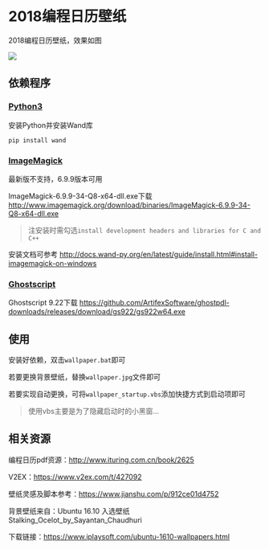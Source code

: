 # 2018编程日历壁纸

2018编程日历壁纸，效果如图

![](./2018_code_calendar_wallpaper.jpg)

## 依赖程序

### [Python3](https://www.python.org)

安装Python并安装Wand库

`pip install wand`

### [ImageMagick](http://www.imagemagick.org)

最新版不支持，6.9.9版本可用

ImageMagick-6.9.9-34-Q8-x64-dll.exe下载 http://www.imagemagick.org/download/binaries/ImageMagick-6.9.9-34-Q8-x64-dll.exe

> 注安装时需勾选`install development headers and libraries for C and C++`

安装文档可参考 http://docs.wand-py.org/en/latest/guide/install.html#install-imagemagick-on-windows

### [Ghostscript](https://www.ghostscript.com/)

Ghostscript 9.22下载 https://github.com/ArtifexSoftware/ghostpdl-downloads/releases/download/gs922/gs922w64.exe

## 使用

安装好依赖，双击`wallpaper.bat`即可

若要更换背景壁纸，替换`wallpaper.jpg`文件即可

若要实现自动更换，可将`wallpaper_startup.vbs`添加快捷方式到启动项即可

> 使用vbs主要是为了隐藏启动时的小黑窗...

## 相关资源

编程日历pdf资源：http://www.ituring.com.cn/book/2625

V2EX：https://www.v2ex.com/t/427092

壁纸灵感及脚本参考：https://www.jianshu.com/p/912ce01d4752

背景壁纸来自：Ubuntu 16.10 入选壁纸 Stalking\_Ocelot\_by\_Sayantan\_Chaudhuri

下载链接：https://www.iplaysoft.com/ubuntu-1610-wallpapers.html